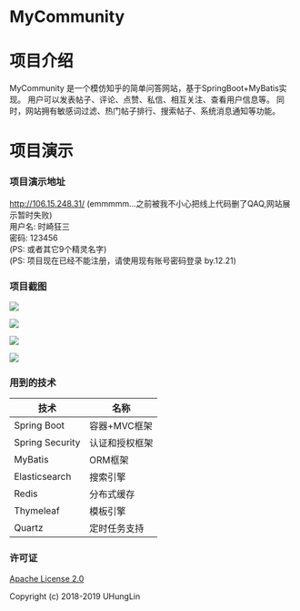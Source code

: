 # MyCommunity

# 项目介绍
MyCommunity 是一个模仿知乎的简单问答网站，基于SpringBoot+MyBatis实现。
用户可以发表帖子、评论、点赞、私信、相互关注、查看用户信息等。
同时，网站拥有敏感词过滤、热门帖子排行、搜索帖子、系统消息通知等功能。  

# 项目演示  
### 项目演示地址
http://106.15.248.31/ (emmmmm...之前被我不小心把线上代码删了QAQ,网站展示暂时失败)  
用户名: 时崎狂三  
密码: 123456  
(PS: 或者其它9个精灵名字)  
(PS: 项目现在已经不能注册，请使用现有账号密码登录  by.12.21)

### 项目截图  
![](http://mycommunity.oss-cn-shanghai.aliyuncs.com/clipboard.png)

![](http://mycommunity.oss-cn-shanghai.aliyuncs.com/1569414012%281%29.png)

![](http://mycommunity.oss-cn-shanghai.aliyuncs.com/clipboard%20%281%29.png)

![](http://mycommunity.oss-cn-shanghai.aliyuncs.com/clipboard%20%282%29.png)

### 用到的技术
技术 | 名称 
----|----
Spring Boot | 容器+MVC框架
Spring Security | 认证和授权框架
MyBatis | ORM框架  
Elasticsearch | 搜索引擎
Redis | 分布式缓存
Thymeleaf | 模板引擎
Quartz | 定时任务支持

### 许可证
[Apache License 2.0](https://github.com/UHungLin/MyCommunity/blob/master/LICENSE)

Copyright (c) 2018-2019 UHungLin
